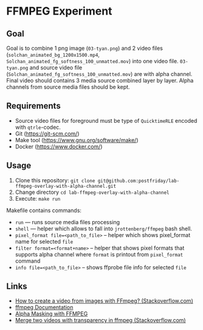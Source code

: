 # FFMPEG Experiment

## Goal
Goal is to combine 1 png image (`03-tyan.png`) and 2 video files (`solchan_animated_bg_1200x1500.mp4`, `Solchan_animated_fg_softness_100_unmatted.mov`) into one video file. `03-tyan.png` and source video file (`Solchan_animated_fg_softness_100_unmatted.mov`) are with alpha channel. Final video should contains 3 media source combined layer by layer. Alpha channels from source media files should be kept.

## Requirements
* Source video files for foreground must be type of `QuicktimeRLE` encoded with `qtrle`-codec.
* Git (https://git-scm.com/)
* Make tool (https://www.gnu.org/software/make/)
* Docker (https://www.docker.com/)

## Usage
1. Clone this repository: `git clone git@github.com:postfriday/lab-ffmpeg-overlay-with-alpha-channel.git`
1. Change directory `cd lab-ffmpeg-overlay-with-alpha-channel`
1. Execute: `make run`

Makefile contains commands:
* `run` — runs source media files processing
* `shell` — helper which allows to fall into `jrottenberg/ffmpeg` bash shell.
* `pixel_format file=<path_to_file>` – helper which shows pixel_format name for selected `file`
* `filter format=<format+name>` – helper that shows pixel formats that supports alpha channel where `format` is printout from `pixel_format` command
* `info file=<path_to_file>` – shows ffprobe file info for selected `file`

## Links
* [How to create a video from images with FFmpeg? (Stackoverflow.com)](https://stackoverflow.com/questions/24961127/how-to-create-a-video-from-images-with-ffmpeg)
* [ffmpeg Documentation](https://ffmpeg.org/ffmpeg.html)
* [Alpha Masking with FFMPEG](https://curiosalon.github.io/blog/ffmpeg-alpha-masking/)
* [Merge two videos with transparency in ffmpeg (Stackoverflow.com)](https://superuser.com/questions/1025794/merge-two-videos-with-transparency-in-ffmpeg)
